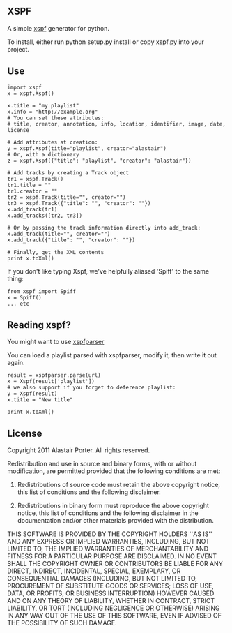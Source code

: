 XSPF
----
A simple [xspf](http://xspf.org) generator for python.

To install, either run
    python setup.py install
or copy xspf.py into your project.

Use
---
    import xspf
    x = xspf.Xspf()

    x.title = "my playlist"
    x.info = "http://example.org"
    # You can set these attributes:
    # title, creator, annotation, info, location, identifier, image, date, license

    # Add attributes at creation:
    y = xspf.Xspf(title="playlist", creator="alastair")
    # Or, with a dictionary
    z = xspf.Xspf({"title": "playlist", "creator": "alastair"})

    # Add tracks by creating a Track object
    tr1 = xspf.Track()
    tr1.title = ""
    tr1.creator = ""
    tr2 = xspf.Track(title="", creator="")
    tr3 = xspf.Track({"title": "", "creator": ""})
    x.add_track(tr1)
    x.add_tracks([tr2, tr3])

    # Or by passing the track information directly into add_track:
    x.add_track(title="", creator="")
    x.add_track({"title": "", "creator": ""})

    # Finally, get the XML contents
    print x.toXml()

If you don't like typing Xspf, we've helpfully aliased 'Spiff' to the same thing:

    from xspf import Spiff
    x = Spiff()
    ... etc

Reading xspf?
-------------
You might want to use [xspfparser](https://github.com/jwheare/xspfparser)

You can load a playlist parsed with xspfparser, modify it, then write it out again.

    result = xspfparser.parse(url)
    x = Xspf(result['playlist'])
    # we also support if you forget to deference playlist:
    y = Xspf(result)
    x.title = "New title"

    print x.toXml()

License
-------
Copyright 2011 Alastair Porter. All rights reserved.

Redistribution and use in source and binary forms, with or without modification, are
permitted provided that the following conditions are met:

   1. Redistributions of source code must retain the above copyright notice, this list of
      conditions and the following disclaimer.

   2. Redistributions in binary form must reproduce the above copyright notice, this list
      of conditions and the following disclaimer in the documentation and/or other materials
      provided with the distribution.

THIS SOFTWARE IS PROVIDED BY THE COPYRIGHT HOLDERS ``AS IS'' AND ANY EXPRESS OR IMPLIED
WARRANTIES, INCLUDING, BUT NOT LIMITED TO, THE IMPLIED WARRANTIES OF MERCHANTABILITY AND
FITNESS FOR A PARTICULAR PURPOSE ARE DISCLAIMED. IN NO EVENT SHALL THE COPYRIGHT OWNER OR
CONTRIBUTORS BE LIABLE FOR ANY DIRECT, INDIRECT, INCIDENTAL, SPECIAL, EXEMPLARY, OR
CONSEQUENTIAL DAMAGES (INCLUDING, BUT NOT LIMITED TO, PROCUREMENT OF SUBSTITUTE GOODS OR
SERVICES; LOSS OF USE, DATA, OR PROFITS; OR BUSINESS INTERRUPTION) HOWEVER CAUSED AND ON
ANY THEORY OF LIABILITY, WHETHER IN CONTRACT, STRICT LIABILITY, OR TORT (INCLUDING
NEGLIGENCE OR OTHERWISE) ARISING IN ANY WAY OUT OF THE USE OF THIS SOFTWARE, EVEN IF
ADVISED OF THE POSSIBILITY OF SUCH DAMAGE.

